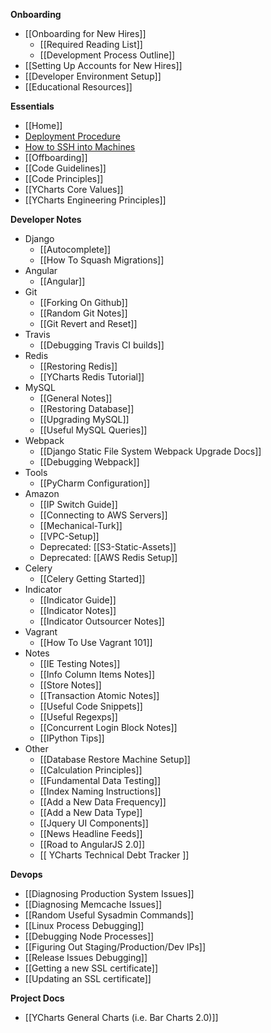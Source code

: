 **Onboarding**
* [[Onboarding for New Hires]]
  * [[Required Reading List]]
  * [[Development Process Outline]]
* [[Setting Up Accounts for New Hires]]
* [[Developer Environment Setup]]
* [[Educational Resources]]

**Essentials**
* [[Home]]
* [Deployment Procedure](https://github.com/ycharts/ycharts_systems/wiki/Deploy-and-Hotfix-%5BYCharts%5D)
* [How to SSH into Machines](https://github.com/ycharts/ycharts_systems/wiki/SSH-%5BYCharts%5D)
* [[Offboarding]]
* [[Code Guidelines]]
* [[Code Principles]]
* [[YCharts Core Values]]
* [[YCharts Engineering Principles]]

**Developer Notes**
* Django
  * [[Autocomplete]]
  * [[How To Squash Migrations]]
* Angular
  * [[Angular]]
* Git
  * [[Forking On Github]]
  * [[Random Git Notes]]
  * [[Git Revert and Reset]]
* Travis
  * [[Debugging Travis CI builds]]
* Redis
  * [[Restoring Redis]]
  * [[YCharts Redis Tutorial]]
* MySQL
  * [[General Notes]]
  * [[Restoring Database]]
  * [[Upgrading MySQL]]
  * [[Useful MySQL Queries]]
* Webpack
  * [[Django Static File System Webpack Upgrade Docs]]
  * [[Debugging Webpack]]
* Tools
  * [[PyCharm Configuration]]
* Amazon
  * [[IP Switch Guide]]
  * [[Connecting to AWS Servers]]
  * [[Mechanical-Turk]]
  * [[VPC-Setup]]
  * Deprecated: [[S3-Static-Assets]]
  * Deprecated: [[AWS Redis Setup]]
* Celery
  * [[Celery Getting Started]]
* Indicator
  * [[Indicator Guide]]
  * [[Indicator Notes]]
  * [[Indicator Outsourcer Notes]]
* Vagrant
  * [[How To Use Vagrant 101]]
* Notes
  * [[IE Testing Notes]]
  * [[Info Column Items Notes]]
  * [[Store Notes]]
  * [[Transaction Atomic Notes]]
  * [[Useful Code Snippets]]
  * [[Useful Regexps]]
  * [[Concurrent Login Block Notes]]
  * [[IPython Tips]]
* Other
  * [[Database Restore Machine Setup]]
  * [[Calculation Principles]]
  * [[Fundamental Data Testing]]
  * [[Index Naming Instructions]]
  * [[Add a New Data Frequency]]
  * [[Add a New Data Type]]
  * [[Jquery UI Components]]
  * [[News Headline Feeds]]
  * [[Road to AngularJS 2.0]]
  * [[ YCharts Technical Debt Tracker ]]

**Devops**
* [[Diagnosing Production System Issues]]
* [[Diagnosing Memcache Issues]]
* [[Random Useful Sysadmin Commands]]
* [[Linux Process Debugging]]
* [[Debugging Node Processes]]
* [[Figuring Out Staging/Production/Dev IPs]]
* [[Release Issues Debugging]]
* [[Getting a new SSL certificate]]
* [[Updating an SSL certificate]]

**Project Docs**
* [[YCharts General Charts (i.e. Bar Charts 2.0)]]
